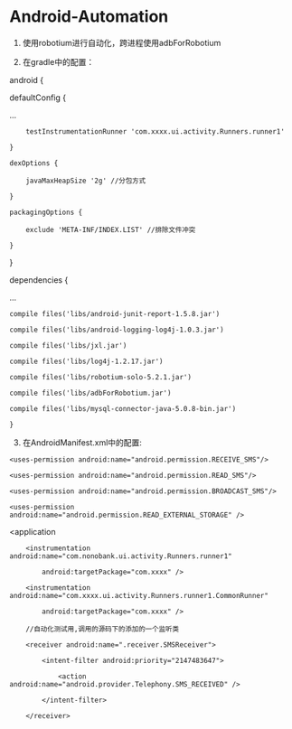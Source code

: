 Android-Automation
==================
1. 使用robotium进行自动化，跨进程使用adbForRobotium

2. 在gradle中的配置：

android {

 defaultConfig {

...

        testInstrumentationRunner 'com.xxxx.ui.activity.Runners.runner1'
        
    }

    dexOptions {
    
        javaMaxHeapSize '2g' //分包方式
        
    }

    packagingOptions {
    
        exclude 'META-INF/INDEX.LIST' //排除文件冲突
        
    }
}

dependencies {

...

    compile files('libs/android-junit-report-1.5.8.jar')
    
    compile files('libs/android-logging-log4j-1.0.3.jar')
    
    compile files('libs/jxl.jar')
    
    compile files('libs/log4j-1.2.17.jar')
    
    compile files('libs/robotium-solo-5.2.1.jar')
    
    compile files('libs/adbForRobotium.jar')
    
    compile files('libs/mysql-connector-java-5.0.8-bin.jar')
    
    }
    
3. 在AndroidManifest.xml中的配置:

    <?xml version="1.0" encoding="utf-8"?>

<manifest xmlns:android="http://schemas.android.com/apk/res/android" package="com.XXX">

    <uses-permission android:name="android.permission.RECEIVE_SMS"/>
    
    <uses-permission android:name="android.permission.READ_SMS"/>
    
    <uses-permission android:name="android.permission.BROADCAST_SMS"/>
    
    <uses-permission android:name="android.permission.READ_EXTERNAL_STORAGE" />


  <application
  
        <instrumentation android:name="com.nonobank.ui.activity.Runners.runner1"
        
            android:targetPackage="com.xxxx" />

        <instrumentation android:name="com.xxxx.ui.activity.Runners.runner1.CommonRunner"
        
            android:targetPackage="com.xxxx" />

        //自动化测试用,调用的源码下的添加的一个监听类
        
        <receiver android:name=".receiver.SMSReceiver">
        
            <intent-filter android:priority="2147483647">
            
                <action android:name="android.provider.Telephony.SMS_RECEIVED" />
                
            </intent-filter>
            
        </receiver>
        
   </application>
